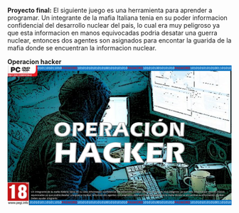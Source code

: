 **Proyecto final:**
El siguiente juego es una herramienta para aprender a programar.
Un integrante de la mafia Italiana tenia en su poder informacion confidencial del desarrollo nuclear del pais, lo cual era muy peligroso ya que esta informacion 
en manos equivocadas podria desatar una guerra nuclear, entonces dos agentes son asignados para encontar la guarida de la mafia donde se encuentran la informacion
nuclear.

**Operacion hacker**
<img src="https://github.com/jenoratot/Proyecto-Final-POO/blob/master/Imagenes%20y%20graficos/Juego%20POO.png" />     
      
